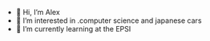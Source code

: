 - 👋 Hi, I’m Alex
- 👀 I’m interested in .computer science and japanese cars
- 🌱 I’m currently learning at the EPSI

<!---
skrylexx/skrylexx is a ✨ special ✨ repository because its `README.md` (this file) appears on your GitHub profile.
You can click the Preview link to take a look at your changes.
--->
